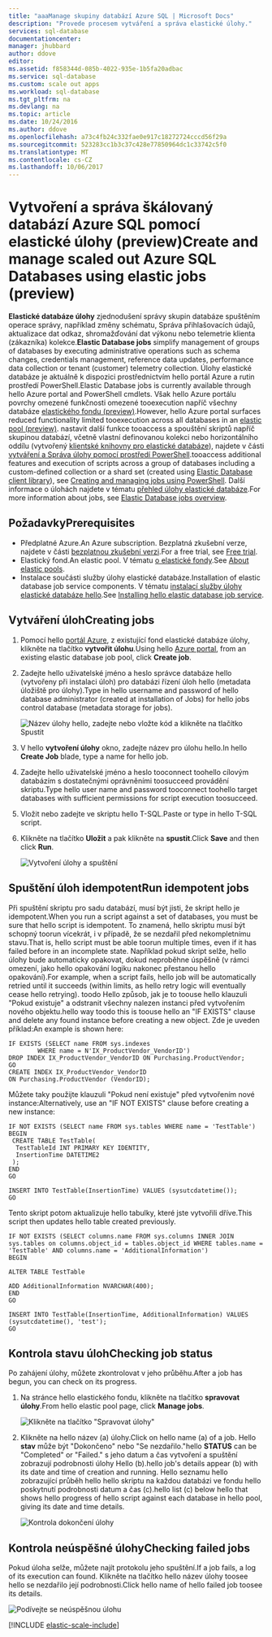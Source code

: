 ```yaml
---
title: "aaaManage skupiny databází Azure SQL | Microsoft Docs"
description: "Provede procesem vytváření a správa elastické úlohy."
services: sql-database
documentationcenter: 
manager: jhubbard
author: ddove
editor: 
ms.assetid: f858344d-085b-4022-935e-1b5fa20adbac
ms.service: sql-database
ms.custom: scale out apps
ms.workload: sql-database
ms.tgt_pltfrm: na
ms.devlang: na
ms.topic: article
ms.date: 10/24/2016
ms.author: ddove
ms.openlocfilehash: a73c4fb24c332fae0e917c18272724cccd56f29a
ms.sourcegitcommit: 523283cc1b3c37c428e77850964dc1c33742c5f0
ms.translationtype: MT
ms.contentlocale: cs-CZ
ms.lasthandoff: 10/06/2017
---
```

# <a name="create-and-manage-scaled-out-azure-sql-databases-using-elastic-jobs-preview"></a><span data-ttu-id="953b1-103">Vytvoření a správa škálovaný databází Azure SQL pomocí elastické úlohy (preview)</span><span class="sxs-lookup"><span data-stu-id="953b1-103">Create and manage scaled out Azure SQL Databases using elastic jobs (preview)</span></span>


<span data-ttu-id="953b1-104">**Elastické databáze úlohy** zjednodušení správy skupin databáze spuštěním operace správy, například změny schématu, Správa přihlašovacích údajů, aktualizace dat odkaz, shromažďování dat výkonu nebo telemetrie klienta (zákazníka) kolekce.</span><span class="sxs-lookup"><span data-stu-id="953b1-104">**Elastic Database jobs** simplify management of groups of databases by executing administrative operations such as schema changes, credentials management, reference data updates, performance data collection or tenant (customer) telemetry collection.</span></span> <span data-ttu-id="953b1-105">Úlohy elastické databáze je aktuálně k dispozici prostřednictvím hello portál Azure a rutin prostředí PowerShell.</span><span class="sxs-lookup"><span data-stu-id="953b1-105">Elastic Database jobs is currently available through hello Azure portal and PowerShell cmdlets.</span></span> <span data-ttu-id="953b1-106">Však hello Azure portálu povrchy omezené funkčnosti omezené tooexecution napříč všechny databáze [elastického fondu (preview)](sql-database-elastic-pool.md).</span><span class="sxs-lookup"><span data-stu-id="953b1-106">However, hello Azure portal surfaces reduced functionality limited tooexecution across all databases in an [elastic pool (preview)](sql-database-elastic-pool.md).</span></span> <span data-ttu-id="953b1-107">nastavit další funkce tooaccess a spouštění skriptů napříč skupinou databází, včetně vlastní definovanou kolekci nebo horizontálního oddílu (vytvořený [klientské knihovny pro elastické databáze](sql-database-elastic-scale-introduction.md)), najdete v části [vytváření a Správa úlohy pomocí prostředí PowerShell](sql-database-elastic-jobs-powershell.md).</span><span class="sxs-lookup"><span data-stu-id="953b1-107">tooaccess additional features and execution of scripts across a group of databases including a custom-defined collection or a shard set (created using [Elastic Database client library](sql-database-elastic-scale-introduction.md)), see [Creating and managing jobs using PowerShell](sql-database-elastic-jobs-powershell.md).</span></span> <span data-ttu-id="953b1-108">Další informace o úlohách najdete v tématu [přehled úlohy elastické databáze](sql-database-elastic-jobs-overview.md).</span><span class="sxs-lookup"><span data-stu-id="953b1-108">For more information about jobs, see [Elastic Database jobs overview](sql-database-elastic-jobs-overview.md).</span></span> 

## <a name="prerequisites"></a><span data-ttu-id="953b1-109">Požadavky</span><span class="sxs-lookup"><span data-stu-id="953b1-109">Prerequisites</span></span>
* <span data-ttu-id="953b1-110">Předplatné Azure.</span><span class="sxs-lookup"><span data-stu-id="953b1-110">An Azure subscription.</span></span> <span data-ttu-id="953b1-111">Bezplatná zkušební verze, najdete v části [bezplatnou zkušební verzi](https://azure.microsoft.com/pricing/free-trial/).</span><span class="sxs-lookup"><span data-stu-id="953b1-111">For a free trial, see [Free trial](https://azure.microsoft.com/pricing/free-trial/).</span></span>
* <span data-ttu-id="953b1-112">Elastický fond.</span><span class="sxs-lookup"><span data-stu-id="953b1-112">An elastic pool.</span></span> <span data-ttu-id="953b1-113">V tématu [o elastické fondy](sql-database-elastic-pool.md).</span><span class="sxs-lookup"><span data-stu-id="953b1-113">See [About elastic pools](sql-database-elastic-pool.md).</span></span>
* <span data-ttu-id="953b1-114">Instalace součásti služby úlohy elastické databáze.</span><span class="sxs-lookup"><span data-stu-id="953b1-114">Installation of elastic database job service components.</span></span> <span data-ttu-id="953b1-115">V tématu [instalací služby úlohy elastické databáze hello](sql-database-elastic-jobs-service-installation.md).</span><span class="sxs-lookup"><span data-stu-id="953b1-115">See [Installing hello elastic database job service](sql-database-elastic-jobs-service-installation.md).</span></span>

## <a name="creating-jobs"></a><span data-ttu-id="953b1-116">Vytváření úloh</span><span class="sxs-lookup"><span data-stu-id="953b1-116">Creating jobs</span></span>
1. <span data-ttu-id="953b1-117">Pomocí hello [portál Azure](https://portal.azure.com), z existující fond elastické databáze úlohy, klikněte na tlačítko **vytvořit úlohu**.</span><span class="sxs-lookup"><span data-stu-id="953b1-117">Using hello [Azure portal](https://portal.azure.com), from an existing elastic database job pool, click **Create job**.</span></span>
2. <span data-ttu-id="953b1-118">Zadejte hello uživatelské jméno a heslo správce databáze hello (vytvořeny při instalaci úloh) pro databázi řízení úloh hello (metadata úložiště pro úlohy).</span><span class="sxs-lookup"><span data-stu-id="953b1-118">Type in hello username and password of hello database administrator (created at installation of Jobs) for hello jobs control database (metadata storage for jobs).</span></span>
   
    ![Název úlohy hello, zadejte nebo vložte kód a klikněte na tlačítko Spustit][1]
3. <span data-ttu-id="953b1-120">V hello **vytvoření úlohy** okno, zadejte název pro úlohu hello.</span><span class="sxs-lookup"><span data-stu-id="953b1-120">In hello **Create Job** blade, type a name for hello job.</span></span>
4. <span data-ttu-id="953b1-121">Zadejte hello uživatelské jméno a heslo tooconnect toohello cílovým databázím s dostatečnými oprávněními toosucceed provádění skriptu.</span><span class="sxs-lookup"><span data-stu-id="953b1-121">Type hello user name and password tooconnect toohello target databases with sufficient permissions for script execution toosucceed.</span></span>
5. <span data-ttu-id="953b1-122">Vložit nebo zadejte ve skriptu hello T-SQL.</span><span class="sxs-lookup"><span data-stu-id="953b1-122">Paste or type in hello T-SQL script.</span></span>
6. <span data-ttu-id="953b1-123">Klikněte na tlačítko **Uložit** a pak klikněte na **spustit**.</span><span class="sxs-lookup"><span data-stu-id="953b1-123">Click **Save** and then click **Run**.</span></span>
   
    ![Vytvoření úlohy a spuštění][5]

## <a name="run-idempotent-jobs"></a><span data-ttu-id="953b1-125">Spuštění úloh idempotent</span><span class="sxs-lookup"><span data-stu-id="953b1-125">Run idempotent jobs</span></span>
<span data-ttu-id="953b1-126">Při spuštění skriptu pro sadu databází, musí být jisti, že skript hello je idempotent.</span><span class="sxs-lookup"><span data-stu-id="953b1-126">When you run a script against a set of databases, you must be sure that hello script is idempotent.</span></span> <span data-ttu-id="953b1-127">To znamená, hello skriptu musí být schopný toorun vícekrát, i v případě, že se nezdařil před nekompletnímu stavu.</span><span class="sxs-lookup"><span data-stu-id="953b1-127">That is, hello script must be able toorun multiple times, even if it has failed before in an incomplete state.</span></span> <span data-ttu-id="953b1-128">Například pokud skript selže, hello úlohy bude automaticky opakovat, dokud neproběhne úspěšně (v rámci omezení, jako hello opakování logiku nakonec přestanou hello opakování).</span><span class="sxs-lookup"><span data-stu-id="953b1-128">For example, when a script fails, hello job will be automatically retried until it succeeds (within limits, as hello retry logic will eventually cease hello retrying).</span></span> <span data-ttu-id="953b1-129">toodo Hello způsob, jak je to toouse hello klauzuli "Pokud existuje" a odstranit všechny nalezen instanci před vytvořením nového objektu.</span><span class="sxs-lookup"><span data-stu-id="953b1-129">hello way toodo this is toouse hello an "IF EXISTS" clause and delete any found instance before creating a new object.</span></span> <span data-ttu-id="953b1-130">Zde je uveden příklad:</span><span class="sxs-lookup"><span data-stu-id="953b1-130">An example is shown here:</span></span>

    IF EXISTS (SELECT name FROM sys.indexes
            WHERE name = N'IX_ProductVendor_VendorID')
    DROP INDEX IX_ProductVendor_VendorID ON Purchasing.ProductVendor;
    GO
    CREATE INDEX IX_ProductVendor_VendorID
    ON Purchasing.ProductVendor (VendorID);

<span data-ttu-id="953b1-131">Můžete taky použijte klauzuli "Pokud není existuje" před vytvořením nové instance:</span><span class="sxs-lookup"><span data-stu-id="953b1-131">Alternatively, use an "IF NOT EXISTS" clause before creating a new instance:</span></span>

    IF NOT EXISTS (SELECT name FROM sys.tables WHERE name = 'TestTable')
    BEGIN
     CREATE TABLE TestTable(
      TestTableId INT PRIMARY KEY IDENTITY,
      InsertionTime DATETIME2
     );
    END
    GO

    INSERT INTO TestTable(InsertionTime) VALUES (sysutcdatetime());
    GO

<span data-ttu-id="953b1-132">Tento skript potom aktualizuje hello tabulky, které jste vytvořili dříve.</span><span class="sxs-lookup"><span data-stu-id="953b1-132">This script then updates hello table created previously.</span></span>

    IF NOT EXISTS (SELECT columns.name FROM sys.columns INNER JOIN sys.tables on columns.object_id = tables.object_id WHERE tables.name = 'TestTable' AND columns.name = 'AdditionalInformation')
    BEGIN

    ALTER TABLE TestTable

    ADD AdditionalInformation NVARCHAR(400);
    END
    GO

    INSERT INTO TestTable(InsertionTime, AdditionalInformation) VALUES (sysutcdatetime(), 'test');
    GO


## <a name="checking-job-status"></a><span data-ttu-id="953b1-133">Kontrola stavu úloh</span><span class="sxs-lookup"><span data-stu-id="953b1-133">Checking job status</span></span>
<span data-ttu-id="953b1-134">Po zahájení úlohy, můžete zkontrolovat v jeho průběhu.</span><span class="sxs-lookup"><span data-stu-id="953b1-134">After a job has begun, you can check on its progress.</span></span>

1. <span data-ttu-id="953b1-135">Na stránce hello elastického fondu, klikněte na tlačítko **spravovat úlohy**.</span><span class="sxs-lookup"><span data-stu-id="953b1-135">From hello elastic pool page, click **Manage jobs**.</span></span>
   
    ![Klikněte na tlačítko "Spravovat úlohy"][2]
2. <span data-ttu-id="953b1-137">Klikněte na hello název (a) úlohy.</span><span class="sxs-lookup"><span data-stu-id="953b1-137">Click on hello name (a) of a job.</span></span> <span data-ttu-id="953b1-138">Hello **stav** může být "Dokončeno" nebo "Se nezdařilo."</span><span class="sxs-lookup"><span data-stu-id="953b1-138">hello **STATUS** can be "Completed" or "Failed."</span></span> <span data-ttu-id="953b1-139">s jeho datum a čas vytvoření a spuštění zobrazují podrobnosti úlohy Hello (b).</span><span class="sxs-lookup"><span data-stu-id="953b1-139">hello job's details appear (b) with its date and time of creation and running.</span></span> <span data-ttu-id="953b1-140">Hello seznamu hello zobrazující průběh hello hello skriptu na každou databázi ve fondu hello poskytnutí podrobnosti datum a čas (c).</span><span class="sxs-lookup"><span data-stu-id="953b1-140">hello list (c) below hello that shows hello progress of hello script against each database in hello pool, giving its date and time details.</span></span>
   
    ![Kontrola dokončení úlohy][3]

## <a name="checking-failed-jobs"></a><span data-ttu-id="953b1-142">Kontrola neúspěšné úlohy</span><span class="sxs-lookup"><span data-stu-id="953b1-142">Checking failed jobs</span></span>
<span data-ttu-id="953b1-143">Pokud úloha selže, můžete najít protokolu jeho spuštění.</span><span class="sxs-lookup"><span data-stu-id="953b1-143">If a job fails, a log of its execution can found.</span></span> <span data-ttu-id="953b1-144">Klikněte na tlačítko hello název úlohy toosee hello se nezdařilo její podrobnosti.</span><span class="sxs-lookup"><span data-stu-id="953b1-144">Click hello name of hello failed job toosee its details.</span></span>

![Podívejte se neúspěšnou úlohu][4]

[!INCLUDE [elastic-scale-include](../../includes/elastic-scale-include.md)]

<!--Image references-->
[1]: ./media/sql-database-elastic-jobs-create-and-manage/screen-1.png
[2]: ./media/sql-database-elastic-jobs-create-and-manage/click-manage-jobs.png
[3]: ./media/sql-database-elastic-jobs-create-and-manage/running-jobs.png
[4]: ./media/sql-database-elastic-jobs-create-and-manage/failed.png
[5]: ./media/sql-database-elastic-jobs-create-and-manage/screen-2.png


